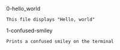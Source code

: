 0-hello_world

	This file displays "Hello, world"


1-confused-smiley

	Prints a confused smiley on the terminal
